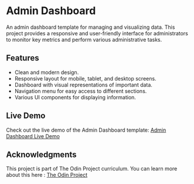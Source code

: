

# Admin Dashboard

An admin dashboard template for managing and visualizing data. This project provides a responsive and user-friendly interface for administrators to monitor key metrics and perform various administrative tasks.

## Features
- Clean and modern design.
- Responsive layout for mobile, tablet, and desktop screens.
- Dashboard with visual representations of important data.
- Navigation menu for easy access to different sections.
- Various UI components for displaying information.

## Live Demo
Check out the live demo of the Admin Dashboard template: [Admin Dashboard Live Demo](https://sabuuuu.github.io/admin-dashboard/)

## Acknowledgments 
This project is part of The Odin Project curriculum.
You can learn more about this here : [The Odin Project](https://www.theodinproject.com/)
